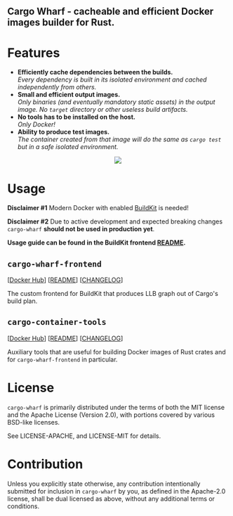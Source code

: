 ## Cargo Wharf - cacheable and efficient Docker images builder for Rust.

# Features
* **Efficiently cache dependencies between the builds.**<br>
*Every dependency is built in its isolated environment and cached independently from others.*
* **Small and efficient output images.**<br>
*Only binaries (and eventually mandatory static assets) in the output image. No `target` directory or other useless build artifacts.*
* **No tools has to be installed on the host.**<br>
*Only Docker!*
* **Ability to produce test images.**<br>
*The container created from that image will do the same as `cargo test` but in a safe isolated environment.*

<p align="center">
    <a href="https://asciinema.org/a/280049" target="_blank"><img src="https://asciinema.org/a/280049.svg" /></a>
</p>

# Usage
**Disclaimer #1** Modern Docker with enabled [BuildKit] is needed!

**Disclaimer #2** Due to active development and expected breaking changes `cargo-wharf` **should not be used in production yet**.

**Usage guide can be found in the BuildKit frontend [README](cargo-wharf-frontend/README.md).**

## `cargo-wharf-frontend`
[[Docker Hub](https://hub.docker.com/r/denzp/cargo-wharf-frontend)]
[[README](cargo-wharf-frontend/README.md)]
[[CHANGELOG](cargo-wharf-frontend/CHANGELOG.md)]

The custom frontend for BuildKit that produces LLB graph out of Cargo's build plan.

## `cargo-container-tools`
[[Docker Hub](https://hub.docker.com/r/denzp/cargo-container-tools)]
[[README](cargo-container-tools/README.md)]
[[CHANGELOG](cargo-container-tools/CHANGELOG.md)]

Auxiliary tools that are useful for building Docker images of Rust crates and for `cargo-wharf-frontend` in particular.

# License
`cargo-wharf` is primarily distributed under the terms of both the MIT license and
the Apache License (Version 2.0), with portions covered by various BSD-like
licenses.

See LICENSE-APACHE, and LICENSE-MIT for details.

# Contribution
Unless you explicitly state otherwise, any contribution intentionally submitted
for inclusion in `cargo-wharf` by you, as defined in the Apache-2.0 license,
shall be dual licensed as above, without any additional terms or conditions.

[BuildKit]: https://github.com/moby/buildkit
